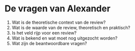 # De vragen van Alexander
1. Wat is de theoretische context van de review? 
2. Wat is de waarde van de review, theoretisch en praktisch? 
3. Is het veld rijp voor een review? 
4. Wat is bekend en wat moet nog uitgezocht worden? 
5. Wat zijn de beantwoordbare vragen?